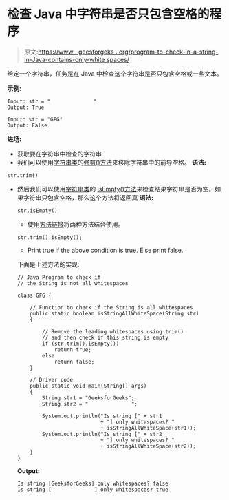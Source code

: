 # 检查 Java 中字符串是否只包含空格的程序

> 原文:[https://www . geesforgeks . org/program-to-check-in-a-string-in-Java-contains-only-white spaces/](https://www.geeksforgeeks.org/program-to-check-if-a-string-in-java-contains-only-whitespaces/)

给定一个字符串，任务是在 Java 中检查这个字符串是否只包含空格或一些文本。

**示例:**

```
Input: str = "              " 
Output: True

Input: str = "GFG"
Output: False

```

**进场:**

*   获取要在字符串中检查的字符串
*   我们可以使用[字符串类](https://www.geeksforgeeks.org/string-class-in-java/)的[修剪()方法](https://www.geeksforgeeks.org/java-string-trim-method-example/)来移除字符串中的前导空格。
    **语法:**

```
str.trim()

```

*   然后我们可以使用[字符串类](https://www.geeksforgeeks.org/string-class-in-java/)的 [isEmpty()方法](https://www.geeksforgeeks.org/java-string-isempty-method-example/)来检查结果字符串是否为空。如果字符串只包含空格，那么这个方法将返回真
    **语法:**

    ```
    str.isEmpty()

    ```

    *   使用[方法链接](https://www.geeksforgeeks.org/method-chaining-in-java-with-examples/)将两种方法结合使用。

    ```
    str.trim().isEmpty();

    ```

    *   Print true if the above condition is true. Else print false.

    下面是上述方法的实现:

    ```
    // Java Program to check if
    // the String is not all whitespaces

    class GFG {

        // Function to check if the String is all whitespaces
        public static boolean isStringAllWhiteSpace(String str)
        {

            // Remove the leading whitespaces using trim()
            // and then check if this string is empty
            if (str.trim().isEmpty())
                return true;
            else
                return false;
        }

        // Driver code
        public static void main(String[] args)
        {
            String str1 = "GeeksforGeeks";
            String str2 = "              ";

            System.out.println("Is string [" + str1
                               + "] only whitespaces? "
                               + isStringAllWhiteSpace(str1));
            System.out.println("Is string [" + str2
                               + "] only whitespaces? "
                               + isStringAllWhiteSpace(str2));
        }
    }
    ```

    **Output:**

    ```
    Is string [GeeksforGeeks] only whitespaces? false
    Is string [              ] only whitespaces? true

    ```